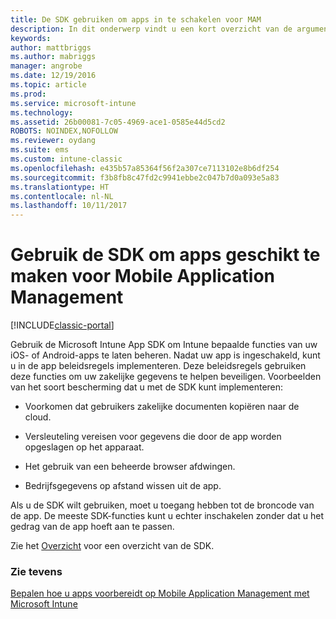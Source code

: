 ```yaml
---
title: De SDK gebruiken om apps in te schakelen voor MAM
description: In dit onderwerp vindt u een kort overzicht van de argumenten voor het gebruik van de Intune App SDK.
keywords: 
author: mattbriggs
ms.author: mabriggs
manager: angrobe
ms.date: 12/19/2016
ms.topic: article
ms.prod: 
ms.service: microsoft-intune
ms.technology: 
ms.assetid: 26b00081-7c05-4969-ace1-0585e44d5cd2
ROBOTS: NOINDEX,NOFOLLOW
ms.reviewer: oydang
ms.suite: ems
ms.custom: intune-classic
ms.openlocfilehash: e435b57a85364f56f2a307ce7113102e8b6df254
ms.sourcegitcommit: f3b8fb8c47fd2c9941ebbe2c047b7d0a093e5a83
ms.translationtype: HT
ms.contentlocale: nl-NL
ms.lasthandoff: 10/11/2017
---
```

# <a name="use-the-sdk-to-enable-apps-for-mobile-application-management"></a>Gebruik de SDK om apps geschikt te maken voor Mobile Application Management

[!INCLUDE[classic-portal](../includes/classic-portal.md)]

Gebruik de Microsoft Intune App SDK om Intune bepaalde functies van uw iOS- of Android-apps te laten beheren. Nadat uw app is ingeschakeld, kunt u in de app beleidsregels implementeren. Deze beleidsregels gebruiken deze functies om uw zakelijke gegevens te helpen beveiligen. Voorbeelden van het soort bescherming dat u met de SDK kunt implementeren:

-   Voorkomen dat gebruikers zakelijke documenten kopiëren naar de cloud.

-   Versleuteling vereisen voor gegevens die door de app worden opgeslagen op het apparaat.

-   Het gebruik van een beheerde browser afdwingen.

-   Bedrijfsgegevens op afstand wissen uit de app.

Als u de SDK wilt gebruiken, moet u toegang hebben tot de broncode van de app. De meeste SDK-functies kunt u echter inschakelen zonder dat u het gedrag van de app hoeft aan te passen.

Zie het [Overzicht](/intune/app-sdk-get-started) voor een overzicht van de SDK.

### <a name="see-also"></a>Zie tevens
[Bepalen hoe u apps voorbereidt op Mobile Application Management met Microsoft Intune](/intune/apps-prepare-mobile-application-management)
